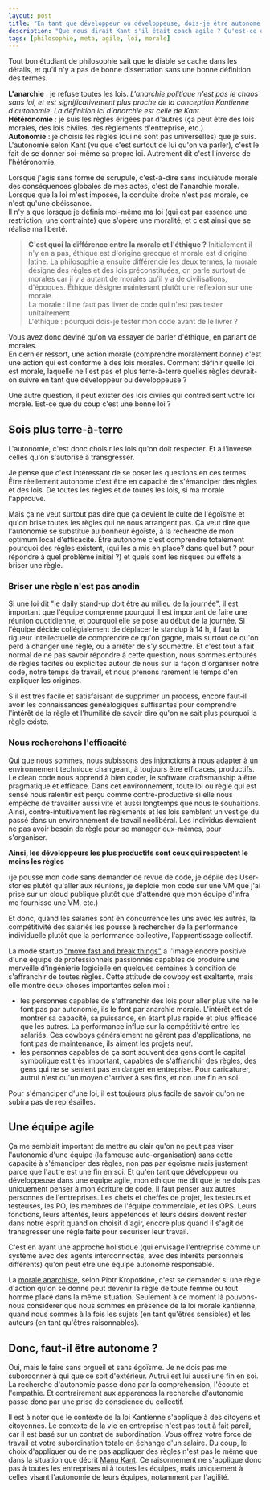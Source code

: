 ```yaml
---
layout: post 
title: "En tant que développeur ou développeuse, dois-je être autonome ?"
description: "Que nous dirait Kant s'il était coach agile ? Qu'est-ce qu'un bon développeur ?"
tags: [philosophie, meta, agile, loi, morale]
---
```


Tout bon étudiant de philosophie sait que le diable se cache dans les détails, et qu'il n'y a pas de bonne dissertation
sans une bonne définition des termes.

**L'anarchie** : je refuse toutes les lois. _L'anarchie politique n'est pas
le chaos sans loi, et est significativement plus proche de la conception Kantienne d'autonomie. La définition ici d'anarchie est
celle de Kant._         
**Hétéronomie** : je suis les règles érigées par d'autres (ça peut être des lois morales, des lois civiles, des règlements
d'entreprise, etc.)           
**Autonomie** : je choisis les règles (qui ne sont pas universelles) que je suis.     
L'autonomie selon Kant (vu que c'est surtout de lui qu'on va parler), c'est le fait de se donner soi-même sa propre loi.
Autrement dit c'est l'inverse de l'hétéronomie.     


Lorsque j'agis sans forme de scrupule, c'est-à-dire sans inquiétude morale des conséquences globales de 
mes actes, c'est de l'anarchie morale.   
Lorsque que la loi m'est imposée, la conduite droite n'est pas morale, ce n'est qu'une obéissance.    
Il n'y a que lorsque je définis moi-même ma loi (qui est par essence une restriction, une contrainte) que s'opère une
moralité, et c'est ainsi que se réalise ma liberté.

> **C'est quoi la différence entre la morale et l'éthique ?** Initialement il n'y en a pas, éthique est d'origine grecque
> et morale est d'origine latine. La philosophie a ensuite différencié les deux termes, la morale désigne des règles et des
> lois préconstituées, on parle surtout de morales car il y a autant de morales qu'il y a de civilisations, d'époques.
> Éthique désigne maintenant plutôt une réflexion sur une morale.      
> La morale : il ne faut pas livrer de code qui n'est pas tester unitairement      
> L'éthique : pourquoi dois-je tester mon code avant de le livrer ?           

Vous avez donc deviné qu'on va essayer de parler d'éthique, en parlant de morales.      
En dernier ressort, une action morale (comprendre moralement bonne) c'est une action qui est conforme à des
lois morales. Comment définir quelle loi est morale, laquelle ne l'est pas et plus terre-à-terre quelles règles
devrait-on suivre en tant que développeur ou développeuse ?

Une autre question, il peut exister des lois civiles qui contredisent votre loi morale. Est-ce que du coup c'est une
bonne loi ?

## Sois plus terre-à-terre

L'autonomie, c'est donc choisir les lois qu'on doit respecter. Et à l'inverse celles qu'on s'autorise à transgresser.

Je pense que c'est intéressant de se poser les questions en ces termes. Être réellement autonome c'est être en capacité
de s'émanciper des règles et des lois. De toutes les règles et de toutes les lois, si ma morale l'approuve.

Mais ça ne veut surtout pas dire que ça devient le culte de l'égoïsme et qu'on brise toutes les règles qui ne nous
arrangent pas. Ça veut dire que l'autonomie se substitue au bonheur égoïste, à la recherche de mon optimum 
local d'efficacité. Être autonome c'est comprendre totalement pourquoi
des règles existent, (qui les a mis en place? dans quel but ? pour répondre à quel problème initial ?) et quels sont 
les risques ou effets à briser une règle.

### Briser une règle n'est pas anodin

Si une loi dit "le daily stand-up doit être au milieu de la journée", il est important que l'équipe comprenne
pourquoi il est important de faire une réunion quotidienne, et pourquoi elle se pose au début de la journée. Si l'équipe
décide collégialement de déplacer le standup à 14 h, il faut la rigueur intellectuelle de comprendre ce qu'on gagne, mais
surtout ce qu'on perd à changer une règle, ou à arrêter de s'y soumettre. Et c'est tout à fait normal de ne pas
savoir répondre à cette question, nous sommes entourés de règles tacites ou explicites autour de nous sur la façon
d'organiser notre code, notre temps de travail, et nous prenons rarement le temps d'en expliquer les origines.

S'il est très facile et satisfaisant de supprimer un process, encore faut-il avoir les connaissances généalogiques
suffisantes pour comprendre l'intérêt de la règle et l'humilité de savoir dire qu'on ne sait plus pourquoi la règle
existe.

### Nous recherchons l'efficacité

Qui que nous sommes, nous subissons des injonctions à nous adapter à un environnement technique changeant, à toujours 
être efficaces, productifs. Le clean code nous apprend à bien coder, le software craftsmanship à être pragmatique
et efficace. Dans cet environnement, toute loi ou règle qui est sensé nous ralentir est perçu comme contre-productive
si elle nous empêche de travailler aussi vite et aussi longtemps que nous le souhaitions. Ainsi, contre-intuitivement
les règlements et les lois semblent un vestige du passé dans un environnement de travail néolibéral. Les individus
devraient ne pas avoir besoin de règle pour se manager eux-mêmes, pour s'organiser.

**Ainsi, les développeurs les plus productifs sont ceux qui respectent le moins les règles**

(je pousse mon code sans demander de revue de code, je dépile des User-stories plutôt qu'aller aux réunions, 
je déploie mon code sur une VM que j'ai prise sur un cloud publique plutôt que d'attendre que mon équipe d'infra
me fournisse une VM, etc.) 

Et donc, quand les salariés sont en concurrence les uns avec les autres, la compétitivité des salariés les pousse
à rechercher de la performance individuelle plutôt que la performance collective, l'apprentissage collectif.

La mode startup ["move fast and break things"](https://www.goodreads.com/book/show/31420725-move-fast-and-break-things)
a l'image encore positive d'une équipe de professionnels passionnés capables de produire une merveille d'ingénierie
logicielle en quelques semaines à condition de s'affranchir de toutes règles. Cette attitude de cowboy est exaltante,
mais elle montre deux choses importantes selon moi :

* les personnes capables de s'affranchir des lois pour aller plus vite ne le font pas par autonomie, ils le font par
  anarchie morale. L'intérêt est de montrer sa capacité, sa puissance, en étant plus rapide et plus efficace que les
  autres. La performance influe sur la compétitivité entre les salariés. Ces cowboys généralement ne gèrent pas
  d'applications, ne font pas de maintenance, ils aiment les projets neuf.
* les personnes capables de ça sont souvent des gens dont le capital symbolique est très important, capables de
  s'affranchir des règles, des gens qui ne se sentent pas en danger en entreprise. Pour caricaturer, autrui
  n'est qu'un moyen d'arriver à ses fins, et non une fin en soi.

Pour s'émanciper d'une loi, il est toujours plus facile de savoir qu'on ne subira pas de représailles.


## Une équipe agile

Ça me semblait important de mettre au clair qu'on ne peut pas viser l'autonomie d'une équipe (la fameuse auto-organisation)
sans cette capacité à s'émanciper des règles, non pas par égoïsme mais justement parce que l'autre est une
fin en soi. Et qu'en tant que développeur ou développeuse dans une équipe agile, 
mon éthique me dit que je ne dois pas uniquement penser à mon écriture de code.
Il faut penser aux autres personnes de l'entreprises. Les chefs et cheffes de projet, les testeurs et testeuses,
les PO, les membres de l'équipe commerciale, et les OPS. Leurs fonctions, leurs attentes, leurs appétences et leurs désirs doivent rester dans notre esprit
quand on choisit d'agir, encore plus quand il s'agit de transgresser une règle faite pour sécuriser leur travail.

C'est en ayant une approche holistique (qui envisage l'entreprise comme un système avec des
agents interconnectés, avec des intérêts personnels différents) qu'on peut être une équipe autonome responsable.

La [morale anarchiste](https://fr.wikipedia.org/wiki/La_Morale_anarchiste), selon Piotr Kropotkine, c'est se demander si une règle d'action qu'on se donne peut devenir
la règle de toute femme ou tout homme placé dans la même situation.
Seulement à ce moment là pouvons-nous considérer que nous sommes en présence de la loi morale kantienne,
quand nous sommes à la fois les sujets (en tant qu'êtres sensibles) et les auteurs (en tant qu'êtres raisonnables).

## Donc, faut-il être autonome ?

Oui, mais le faire sans orgueil et sans égoïsme. Je ne dois pas me subordonner à qui que ce soit d'extérieur.
Autrui est lui aussi une fin en soi. La recherche d'autonomie passe donc par la compréhension, l'écoute et
l'empathie. Et contrairement aux apparences la recherche d'autonomie passe donc par une prise de
conscience du collectif.

Il est à noter que le contexte de la loi Kantienne s'applique à des citoyens et citoyennes. Le contexte de la vie
en entreprise n'est pas tout à fait pareil, car il est basé sur un contrat de subordination. Vous offrez
votre force de travail et votre subordination totale en échange d'un salaire. Du coup, le choix d'appliquer ou
de ne pas appliquer des règles n'est pas le même que dans la situation que
décrit [Manu Kant](https://www.mollat.com/livres/47724/emmanuel-kant-critique-de-la-raison-pure). Ce raisonnement
ne s'applique donc pas à toutes les entreprises ni à toutes les équipes, mais uniquement à celles visant l'autonomie
de leurs équipes, notamment par l'agilité.
